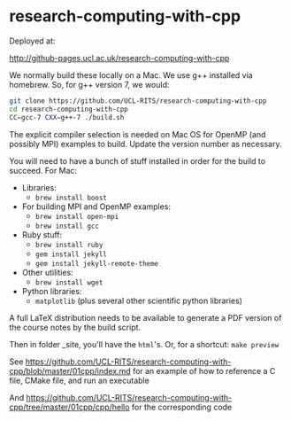 research-computing-with-cpp
===========================

Deployed at:

http://github-pages.ucl.ac.uk/research-computing-with-cpp

We normally build these locally on a Mac. We use g++ installed via homebrew.
So, for g++ version 7, we would:

``` bash
git clone https://github.com/UCL-RITS/research-computing-with-cpp
cd research-computing-with-cpp
CC=gcc-7 CXX=g++-7 ./build.sh
```

The explicit compiler selection is needed on Mac OS for OpenMP (and possibly MPI)
examples to build. Update the version number as necessary.

You will need to have a bunch of stuff installed in order for the build to succeed.
For Mac:
* Libraries:
   * `brew install boost`
* For building MPI and OpenMP examples:
   * `brew install open-mpi`
   * `brew install gcc`
* Ruby stuff:
   * `brew install ruby`
   * `gem install jekyll`
   * `gem install jekyll-remote-theme`
* Other utilities:
   * `brew install wget`
* Python libraries:
   * `matplotlib` (plus several other scientific python libraries)

A full LaTeX distribution needs to be available to generate a PDF version of the course notes by the build script.

Then in folder _site, you'll have the `html`'s.
Or, for a shortcut: `make preview`

See https://github.com/UCL-RITS/research-computing-with-cpp/blob/master/01cpp/index.md for an example of how to reference a C file, CMake file, and run an executable

And https://github.com/UCL-RITS/research-computing-with-cpp/tree/master/01cpp/cpp/hello
for the corresponding code
